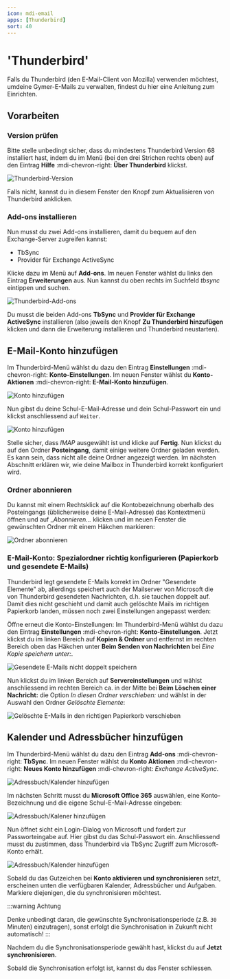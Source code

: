 ```yaml
---
icon: mdi-email
apps: [Thunderbird]
sort: 40
---
```


# 'Thunderbird'



Falls du Thunderbird (den E-Mail-Client von Mozilla) verwenden möchtest, umdeine Gymer-E-Mails zu verwalten, findest du hier eine Anleitung zum Einrichten.

## Vorarbeiten

### Version prüfen
Bitte stelle unbedingt sicher, dass du mindestens Thunderbird Version 68 installiert hast, indem du im Menü (bei den drei Strichen rechts oben) auf den Eintrag __Hilfe__ :mdi-chevron-right: __Über Thunderbird__ klickst.

![Thunderbird-Version](./tb-version.png)

Falls nicht, kannst du in diesem Fenster den Knopf zum Aktualisieren von Thunderbird anklicken.


### Add-ons installieren
Nun musst du zwei Add-ons installieren, damit du bequem auf den Exchange-Server zugreifen kannst:

- TbSync
- Provider für Exchange ActiveSync

Klicke dazu im Menü auf __Add-ons__. Im neuen Fenster wählst du links den Eintrag __Erweiterungen__ aus. Nun kannst du oben rechts im Suchfeld _tbsync_ eintippen und suchen.

![Thunderbird-Add-ons](./tb-addons.png)

Du musst die beiden Add-ons **TbSync** und **Provider für Exchange ActiveSync** installieren (also jeweils den Knopf __Zu Thunderbird hinzufügen__ klicken und dann die Erweiterung installieren und Thunderbird neustarten).


## E-Mail-Konto hinzufügen
Im Thunderbird-Menü wählst du dazu den Eintrag __Einstellungen__ :mdi-chevron-right: __Konto-Einstellungen__. Im neuen Fenster wählst du __Konto-Aktionen__ :mdi-chevron-right: __E-Mail-Konto hinzufügen__.

![Konto hinzufügen](./tb-1.png)

Nun gibst du deine Schul-E-Mail-Adresse und dein Schul-Passwort ein und klickst anschliessend auf `Weiter`.

![Konto hinzufügen](./tb-2.png)

Stelle sicher, dass _IMAP_ ausgewählt ist und klicke auf __Fertig__. Nun klickst du auf den Ordner **Posteingang**, damit einige weitere Ordner geladen werden. Es kann sein, dass nicht alle deine Ordner angezeigt werden. Im nächsten Abschnitt erklären wir, wie deine Mailbox in Thunderbird korrekt konfiguriert wird.


### Ordner abonnieren
Du kannst mit einem Rechtsklick auf die Kontobezeichnung oberhalb des Posteingangs (üblicherweise deine E-Mail-Adresse) das Kontextmenü öffnen und auf __Abonnieren…_ klicken und im neuen Fenster die gewünschten Ordner mit einem Häkchen markieren:

![Ordner abonnieren](./tb-subscribe.png)


### E-Mail-Konto: Spezialordner richtig konfigurieren (Papierkorb und gesendete E-Mails)
Thunderbird legt gesendete E-Mails korrekt im Ordner "Gesendete Elemente" ab, allerdings speichert auch der Mailserver von Microsoft die von Thunderbird gesendeten Nachrichten, d.h. sie tauchen doppelt auf. Damit dies nicht geschieht und damit auch gelöschte Mails im richtigen Papierkorb landen, müssen noch zwei Einstellungen angepasst werden:

Öffne erneut die Konto-Einstellungen: Im Thunderbird-Menü wählst du dazu den Eintrag __Einstellungen__ :mdi-chevron-right: __Konto-Einstellungen__. Jetzt klickst du im linken Bereich auf __Kopien & Ordner__ und entfernst im rechten Bereich oben das Häkchen unter **Beim Senden von Nachrichten** bei _Eine Kopie speichern unter:_.

![Gesendete E-Mails nicht doppelt speichern](./tb-sent.png)

Nun klickst du im linken Bereich auf __Servereinstellungen__ und wählst anschliessend im rechten Bereich ca. in der Mitte bei **Beim Löschen einer Nachricht:** die Option _In diesen Ordner verschieben:_ und wählst in der Auswahl den Ordner _Gelöschte Elemente_:

![Gelöschte E-Mails in den richtigen Papierkorb verschieben](./tb-trash.png)


## Kalender und Adressbücher hinzufügen
Im Thunderbird-Menü wählst du dazu den Eintrag __Add-ons__ :mdi-chevron-right: __TbSync__. Im neuen Fenster wählst du __Konto Aktionen__ :mdi-chevron-right: __Neues Konto hinzufügen__ :mdi-chevron-right: _Exchange ActiveSync_.

![Adressbuch/Kalender hinzufügen](./tbsync-1.png)

Im nächsten Schritt musst du **Microsoft Office 365** auswählen, eine Konto-Bezeichnung und die eigene Schul-E-Mail-Adresse eingeben:

![Adressbuch/Kalener hinzufügen](./tbsync-2.png)

Nun öffnet sicht ein Login-Dialog von Microsoft und fordert zur Passworteingabe auf. Hier gibst du das Schul-Passwort ein. Anschliessend musst du zustimmen, dass Thunderbird via TbSync Zugriff zum Microsoft-Konto erhält.

![Adressbuch/Kalender hinzufügen](./tbsync-3.png)

Sobald du das Gutzeichen bei **Konto aktivieren und synchronisieren** setzt, erscheinen unten die verfügbaren Kalender, Adressbücher und Aufgaben. Markiere diejenigen, die du synchronisieren möchtest.

:::warning Achtung

Denke unbedingt daran, die gewünschte Synchronisationsperiode (z.B. `30` Minuten) einzutragen), sonst erfolgt die Synchronisation in Zukunft nicht automatisch!
:::

Nachdem du die Synchronisationsperiode gewählt hast, klickst du auf __Jetzt synchronisieren__.

Sobald die Synchronisation erfolgt ist, kannst du das Fenster schliessen.
